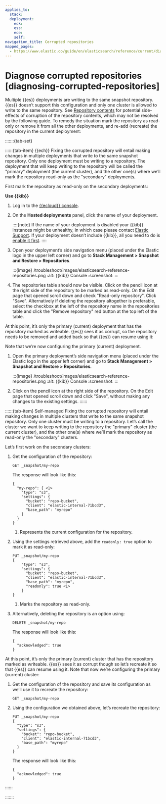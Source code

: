 ```yaml
---
applies_to:
  stack: 
  deployment:
    eck: 
    ess: 
    ece: 
    self: 
navigation_title: Corrupted repositories
mapped_pages:
  - https://www.elastic.co/guide/en/elasticsearch/reference/current/diagnosing-corrupted-repositories.html
---
```


# Diagnose corrupted repositories [diagnosing-corrupted-repositories]

Multiple {{es}} deployments are writing to the same snapshot repository. {{es}} doesn’t support this configuration and only one cluster is allowed to write to the same repository. See [Repository contents](../../deploy-manage/tools/snapshot-and-restore.md#snapshot-repository-contents) for potential side-effects of corruption of the repository contents, which may not be resolved by the following guide. To remedy the situation mark the repository as read-only or remove it from all the other deployments, and re-add (recreate) the repository in the current deployment:

:::::::{tab-set}

::::::{tab-item} {{ech}}
Fixing the corrupted repository will entail making changes in multiple deployments that write to the same snapshot repository. Only one deployment must be writing to a repository. The deployment that will keep writing to the repository will be called the "primary" deployment (the current cluster), and the other one(s) where we’ll mark the repository read-only as the "secondary" deployments.

First mark the repository as read-only on the secondary deployments:

**Use {{kib}}**

1. Log in to the [{{ecloud}} console](https://cloud.elastic.co?page=docs&placement=docs-body).
2. On the **Hosted deployments** panel, click the name of your deployment.

    ::::{note}
    If the name of your deployment is disabled your {{kib}} instances might be unhealthy, in which case please contact [Elastic Support](https://support.elastic.co). If your deployment doesn’t include {{kib}}, all you need to do is [enable it first](../../deploy-manage/deploy/elastic-cloud/access-kibana.md).
    ::::

3. Open your deployment’s side navigation menu (placed under the Elastic logo in the upper left corner) and go to **Stack Management > Snapshot and Restore > Repositories**.

    :::{image} /troubleshoot/images/elasticsearch-reference-repositories.png
    :alt: {{kib}} Console
    :screenshot:
    :::

4. The repositories table should now be visible. Click on the pencil icon at the right side of the repository to be marked as read-only. On the Edit page that opened scroll down and check "Read-only repository". Click "Save". Alternatively if deleting the repository altogether is preferable, select the checkbox at the left of the repository name in the repositories table and click the "Remove repository" red button at the top left of the table.

At this point, it’s only the primary (current) deployment that has the repository marked as writeable. {{es}} sees it as corrupt, so the repository needs to be removed and added back so that {{es}} can resume using it:

Note that we’re now configuring the primary (current) deployment.

1. Open the primary deployment’s side navigation menu (placed under the Elastic logo in the upper left corner) and go to **Stack Management > Snapshot and Restore > Repositories**.

    :::{image} /troubleshoot/images/elasticsearch-reference-repositories.png
    :alt: {{kib}} Console
    :screenshot:
    :::

2. Click on the pencil icon at the right side of the repository. On the Edit page that opened scroll down and click "Save", without making any changes to the existing settings.
::::::

::::::{tab-item} Self-managed
Fixing the corrupted repository will entail making changes in multiple clusters that write to the same snapshot repository. Only one cluster must be writing to a repository. Let’s call the cluster we want to keep writing to the repository the "primary" cluster (the current cluster), and the other one(s) where we’ll mark the repository as read-only the "secondary" clusters.

Let’s first work on the secondary clusters:

1. Get the configuration of the repository:

    ```console
    GET _snapshot/my-repo
    ```

    The response will look like this:

    ```console-result
    {
      "my-repo": { <1>
        "type": "s3",
        "settings": {
          "bucket": "repo-bucket",
          "client": "elastic-internal-71bcd3",
          "base_path": "myrepo"
        }
      }
    }
    ```

    1. Represents the current configuration for the repository.

2. Using the settings retrieved above, add the `readonly: true` option to mark it as read-only:

    ```console
    PUT _snapshot/my-repo
    {
        "type": "s3",
        "settings": {
          "bucket": "repo-bucket",
          "client": "elastic-internal-71bcd3",
          "base_path": "myrepo",
          "readonly": true <1>
        }
    }
    ```

    1. Marks the repository as read-only.

3. Alternatively, deleting the repository is an option using:

    ```console
    DELETE _snapshot/my-repo
    ```

    The response will look like this:

    ```console-result
    {
      "acknowledged": true
    }
    ```


At this point, it’s only the primary (current) cluster that has the repository marked as writeable. {{es}} sees it as corrupt though so let’s recreate it so that {{es}} can resume using it. Note that now we’re configuring the primary (current) cluster:

1. Get the configuration of the repository and save its configuration as we’ll use it to recreate the repository:

    ```console
    GET _snapshot/my-repo
    ```

2. Using the configuration we obtained above, let’s recreate the repository:

    ```console
    PUT _snapshot/my-repo
    {
      "type": "s3",
      "settings": {
        "bucket": "repo-bucket",
        "client": "elastic-internal-71bcd3",
        "base_path": "myrepo"
      }
    }
    ```

    The response will look like this:

    ```console-result
    {
      "acknowledged": true
    }
    ```
::::::

:::::::
